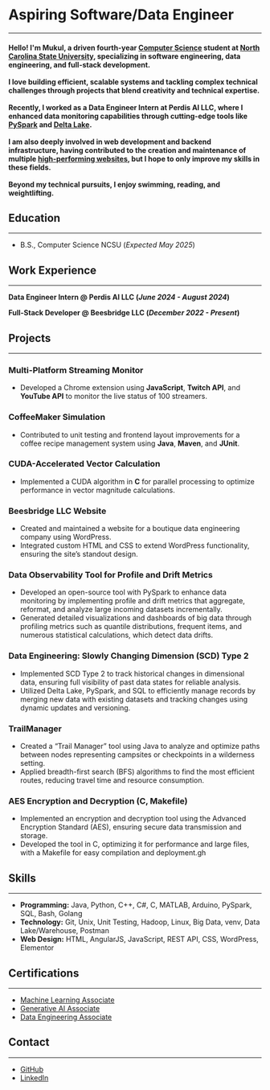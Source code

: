 # Aspiring Software/Data Engineer
---

#### Hello! I'm Mukul, a driven fourth-year [Computer Science](https://www.csc.ncsu.edu/) student at [North Carolina State University](https://www.ncsu.edu/), specializing in software engineering, data engineering, and full-stack development. <br>   <br>  I love building efficient, scalable systems and tackling complex technical challenges through projects that blend creativity and technical expertise. <br>   <br>    Recently, I worked as a Data Engineer Intern at Perdis AI LLC, where I enhanced data monitoring capabilities through cutting-edge tools like [PySpark](https://spark.apache.org/docs/latest/api/python/) and [Delta Lake](https://docs.databricks.com/delta/index.html).  <br>    <br>   I am also deeply involved in web development and backend infrastructure, having contributed to the creation and maintenance of multiple [high-performing websites](https://beesbridge.us/), but I hope to only improve my skills in these fields. <br>   <br>   Beyond my technical pursuits, I enjoy swimming, reading, and weightlifting.


## Education
---
- B.S., Computer Science NCSU (_Expected May 2025_)


## Work Experience
---
**Data Engineer Intern @ Perdis AI LLC (_June 2024 - August 2024_)**

**Full-Stack Developer @ Beesbridge LLC (_December 2022 - Present_)**


## Projects
---
### Multi-Platform Streaming Monitor
- Developed a Chrome extension using **JavaScript**, **Twitch API**, and **YouTube API** to monitor the live status of 100 streamers.

### CoffeeMaker Simulation
- Contributed to unit testing and frontend layout improvements for a coffee recipe management system using **Java**, **Maven**, and **JUnit**.

### CUDA-Accelerated Vector Calculation
- Implemented a CUDA algorithm in **C** for parallel processing to optimize performance in vector magnitude calculations.

### Beesbridge LLC Website
- Created and maintained a website for a boutique data engineering company using WordPress.
- Integrated custom HTML and CSS to extend WordPress functionality, ensuring the site’s standout design.

### Data Observability Tool for Profile and Drift Metrics
- Developed an open-source tool with PySpark to enhance data monitoring by implementing profile and drift metrics that aggregate, reformat, and analyze large incoming datasets incrementally.
- Generated detailed visualizations and dashboards of big data through profiling metrics such as quantile distributions, frequent items, and numerous statistical calculations, which detect data drifts.

### Data Engineering: Slowly Changing Dimension (SCD) Type 2
- Implemented SCD Type 2 to track historical changes in dimensional data, ensuring full visibility of past data states for reliable analysis.
- Utilized Delta Lake, PySpark, and SQL to efficiently manage records by merging new data with existing datasets and tracking changes using dynamic updates and versioning.

### TrailManager
- Created a “Trail Manager” tool using Java to analyze and optimize paths between nodes representing campsites or checkpoints in a wilderness setting.
- Applied breadth-first search (BFS) algorithms to find the most efficient routes, reducing travel time and resource consumption.

### AES Encryption and Decryption (C, Makefile)
- Implemented an encryption and decryption tool using the Advanced Encryption Standard (AES), ensuring secure data transmission and storage.
- Developed the tool in C, optimizing it for performance and large files, with a Makefile for easy compilation and deployment.gh



## Skills
---
- **Programming:** Java, Python, C++, C#, C, MATLAB, Arduino, PySpark, SQL, Bash, Golang
- **Technology:** Git, Unix, Unit Testing, Hadoop, Linux, Big Data, venv, Data Lake/Warehouse, Postman
- **Web Design:** HTML, AngularJS, JavaScript, REST API, CSS, WordPress, Elementor


## Certifications
---
- [Machine Learning Associate](https://databricks.com/learn/certification/machine-learning-associate)
- [Generative AI Associate](https://www.databricks.com/resources/learn/training/generative-ai-fundamentals?scid=7018Y000001Fi0MQAS&utm_medium=paid+search&utm_source=google&utm_campaign=20398881968&utm_adgroup=146898983890&utm_content=training&utm_offer=generative-ai-fundamentals&utm_ad=667123197773&utm_term=databricks%20generative%20ai%20certification&gad_source=1&gclid=Cj0KCQjwo8S3BhDeARIsAFRmkOMa4SLMs4ZkBLVR0asaE-czIOZm3NeOpnwk6R3TOWym5o_pQyyjlNcaAoujEALw_wcB)
- [Data Engineering Associate](https://www.databricks.com/learn/certification/data-engineer-associate)


## Contact
---
- [GitHub](https://github.com/muksaw)
- [LinkedIn](https://www.linkedin.com/in/mukul-sauhta-4b4276234/)
